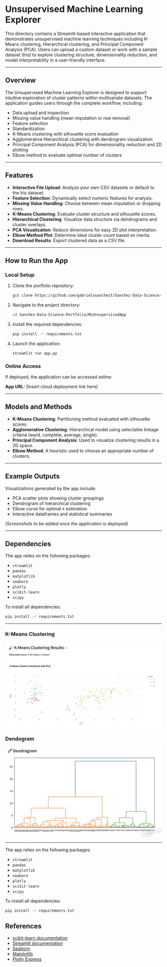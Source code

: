 # Unsupervised Machine Learning Explorer

This directory contains a Streamlit-based interactive application that demonstrates unsupervised machine learning techniques including K-Means clustering, Hierarchical clustering, and Principal Component Analysis (PCA). Users can upload a custom dataset or work with a sample dataset (Iris) to explore clustering structure, dimensionality reduction, and model interpretability in a user-friendly interface.

---

## Overview

The Unsupervised Machine Learning Explorer is designed to support intuitive exploration of cluster patterns within multivariate datasets. The application guides users through the complete workflow, including:

* Data upload and inspection
* Missing value handling (mean imputation or row removal)
* Feature selection
* Standardization
* K-Means clustering with silhouette score evaluation
* Agglomerative Hierarchical clustering with dendrogram visualization
* Principal Component Analysis (PCA) for dimensionality reduction and 2D plotting
* Elbow method to evaluate optimal number of clusters

---

## Features

* **Interactive File Upload**: Analyze your own CSV datasets or default to the Iris dataset.
* **Feature Selection**: Dynamically select numeric features for analysis.
* **Missing Value Handling**: Choose between mean imputation or dropping rows.
* **K-Means Clustering**: Evaluate cluster structure and silhouette scores.
* **Hierarchical Clustering**: Visualize data structure via dendrograms and cluster overlays.
* **PCA Visualization**: Reduce dimensions for easy 2D plot interpretation.
* **Elbow Method Plot**: Determine ideal cluster count based on inertia.
* **Download Results**: Export clustered data as a CSV file.

---

## How to Run the App

### Local Setup

1. Clone the portfolio repository:

   ```bash
   git clone https://github.com/gabrielasanchezt/Sanchez-Data-Science-Portfolio.git
   ```

2. Navigate to the project directory:

   ```bash
   cd Sanchez-Data-Science-Portfolio/MLUnsupervisedApp
   ```

3. Install the required dependencies:

   ```bash
   pip install -r requirements.txt
   ```

4. Launch the application:

   ```bash
   streamlit run app.py
   ```

### Online Access

If deployed, the application can be accessed online:

**App URL:** \[Insert cloud deployment link here]

---

## Models and Methods

* **K-Means Clustering**: Partitioning method evaluated with silhouette scores.
* **Agglomerative Clustering**: Hierarchical model using selectable linkage criteria (ward, complete, average, single).
* **Principal Component Analysis**: Used to visualize clustering results in a 2D space.
* **Elbow Method**: A heuristic used to choose an appropriate number of clusters.

---

## Example Outputs

Visualizations generated by the app include:

* PCA scatter plots showing cluster groupings
* Dendrogram of hierarchical clustering
* Elbow curve for optimal `k` estimation
* Interactive dataframes and statistical summaries

*(Screenshots to be added once the application is deployed)*

---

## Dependencies

The app relies on the following packages:

* `streamlit`
* `pandas`
* `matplotlib`
* `seaborn`
* `plotly`
* `scikit-learn`
* `scipy`

To install all dependencies:

```bash
pip install -r requirements.txt
```

---

### K-Means Clustering
![kmeans](screenshots/kmeans.png)

### Dendogram
![dendogram](screenshots/dendogram.png)

---

The app relies on the following packages:

* `streamlit`
* `pandas`
* `matplotlib`
* `seaborn`
* `plotly`
* `scikit-learn`
* `scipy`

To install all dependencies:

```bash
pip install -r requirements.txt
```

## References

* [scikit-learn documentation](https://scikit-learn.org/stable/documentation.html)
* [Streamlit documentation](https://docs.streamlit.io/)
* [Seaborn](https://seaborn.pydata.org/)
* [Matplotlib](https://matplotlib.org/)
* [Plotly Express](https://plotly.com/python/plotly-express/)

